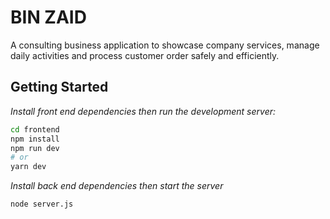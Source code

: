# BIN ZAID 

A consulting business application to showcase company services, manage daily activities and process customer order safely and efficiently.

## Getting Started

*Install front end dependencies then run the development server:*

```bash
cd frontend
npm install
npm run dev
# or
yarn dev
```

*Install back end dependencies then start the server*

```bash
node server.js
```

